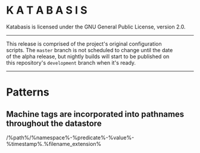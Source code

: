 # K A T A B A S I S

Katabasis is licensed under the GNU General Public License, version 2.0.

---

This release is comprised of the project's original configuration  
scripts. The `master` branch is not scheduled to change until the date  
of the alpha release, but nightly builds will start to be published on  
this repository's `development` branch when it's ready.

---

# Patterns

## Machine tags are incorporated into pathnames throughout the datastore

/%path%/%namespace%-%predicate%-%value%-%timestamp%.%filename_extension%
